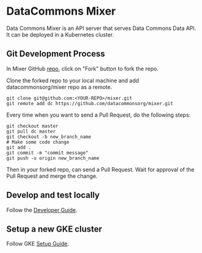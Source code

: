 # DataCommons Mixer

Data Commons Mixer is an API server that serves Data Commons Data API. It can be deployed in a Kubernetes cluster.

## Git Development Process

In Mixer GitHub [repo](https://github.com/datacommonsorg/mixer), click on "Fork"
button to fork the repo.

Clone the forked repo to your local machine and add datacommonsorg/mixer repo as a remote.

```shell
git clone git@github.com:<YOUR-REPO>/mixer.git
git remote add dc https://github.com/datacommonsorg/mixer.git
```

Every time when you want to send a Pull Request, do the following steps:

```shell
git checkout master
git pull dc master
git checkout -b new_branch_name
# Make some code change
git add .
git commit -m "commit message"
git push -u origin new_branch_name
```

Then in your forked repo, can send a Pull Request. Wait for approval of the Pull Request and merge the change.

## Develop and test locally

Follow the [Developer Guide](docs/developer_guid.md).

## Setup a new GKE cluster

Follow GKE [Setup Guide](gke/README.md).
